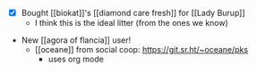 - [x] Bought [[biokat]]'s [[diamond care fresh]] for [[Lady Burup]]
  - I think this is the ideal litter (from the ones we know)
- New [[agora of flancia]] user!
  - [[oceane]] from social coop: https://git.sr.ht/~oceane/pks
    - uses org mode
